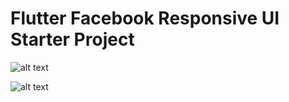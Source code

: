 # Flutter Facebook Responsive UI Starter Project


  ![alt text](https://i.imgur.com/6WHzcQb.png)
  
  
   ![alt text](https://i.imgur.com/8VQkth6.png)
  
